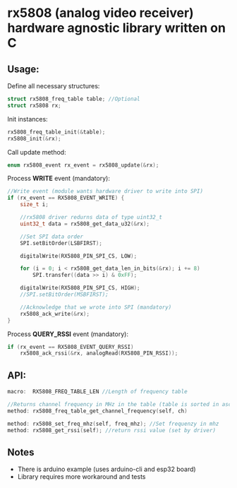# rx5808 (analog video receiver) hardware agnostic library written on C

## Usage:

Define all necessary structures:
```c
struct rx5808_freq_table table; //Optional
struct rx5808 rx;
```

Init instances:
```c
rx5808_freq_table_init(&table);
rx5808_init(&rx);
```

Call update method:
```c
enum rx5808_event rx_event = rx5808_update(&rx);
```

Process **WRITE** event (mandatory):
```c
//Write event (module wants hardware driver to write into SPI)
if (rx_event == RX5808_EVENT_WRITE) {
	size_t i;

	//rx5808 driver redurns data of type uint32_t
	uint32_t data = rx5808_get_data_u32(&rx);

	//Set SPI data order
	SPI.setBitOrder(LSBFIRST);

	digitalWrite(RX5808_PIN_SPI_CS, LOW);

	for (i = 0; i < rx5808_get_data_len_in_bits(&rx); i += 8)
		SPI.transfer((data >> i) & 0xFF);

	digitalWrite(RX5808_PIN_SPI_CS, HIGH);
	//SPI.setBitOrder(MSBFIRST);

	//Acknowledge that we wrote into SPI (mandatory)
	rx5808_ack_write(&rx);
}
```

Process **QUERY_RSSI** event (mandatory):
```c
if (rx_event == RX5808_EVENT_QUERY_RSSI)
	rx5808_ack_rssi(&rx, analogRead(RX5808_PIN_RSSI));
```

## API:
```c
macro:  RX5808_FREQ_TABLE_LEN //Length of frequency table

//Returns channel frequency in MHz in the table (table is sorted in ascending order)
method: rx5808_freq_table_get_channel_frequency(self, ch)

method: rx5808_set_freq_mhz(self, freq_mhz); //Set frequenzy in mhz
method: rx5808_get_rssi(self); //return rssi value (set by driver)
```

## Notes
- There is arduino example (uses arduino-cli and esp32 board)
- Library requires more workaround and tests
